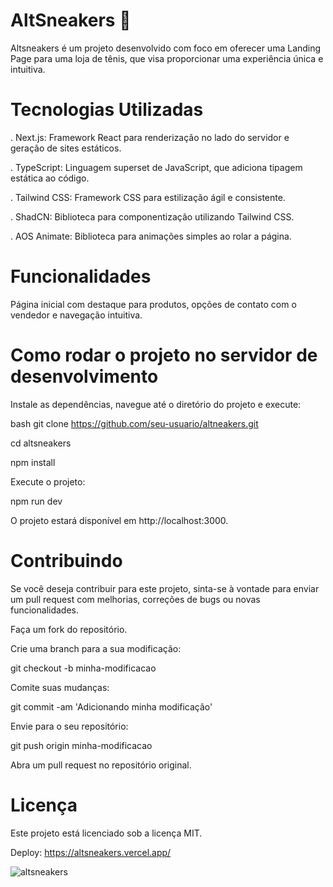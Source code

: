 # AltSneakers 👟

Altsneakers é um projeto desenvolvido com foco em oferecer uma Landing Page para uma loja de tênis, que visa proporcionar uma experiência única e intuitiva.

# Tecnologias Utilizadas
 
. Next.js: Framework React para renderização no lado do servidor e geração de sites estáticos.

. TypeScript: Linguagem superset de JavaScript, que adiciona tipagem estática ao código.

. Tailwind CSS: Framework CSS para estilização ágil e consistente.

. ShadCN: Biblioteca para componentização utilizando Tailwind CSS.

. AOS Animate: Biblioteca para animações simples ao rolar a página.

# Funcionalidades

Página inicial com destaque para produtos, opções de contato com o vendedor e navegação intuitiva.

# Como rodar o projeto no servidor de desenvolvimento

Instale as dependências, navegue até o diretório do projeto e execute:

bash
git clone https://github.com/seu-usuario/altneakers.git

cd altsneakers

npm install

Execute o projeto:

npm run dev

O projeto estará disponível em http://localhost:3000.

# Contribuindo
Se você deseja contribuir para este projeto, sinta-se à vontade para enviar um pull request com melhorias, correções de bugs ou novas funcionalidades.

Faça um fork do repositório.

Crie uma branch para a sua modificação:

git checkout -b minha-modificacao

Comite suas mudanças:

git commit -am 'Adicionando minha modificação'

Envie para o seu repositório:

git push origin minha-modificacao

Abra um pull request no repositório original.

# Licença
Este projeto está licenciado sob a licença MIT.

Deploy: https://altsneakers.vercel.app/

![altsneakers](https://github.com/user-attachments/assets/edbb11c2-feb2-468f-87ea-af161b1c02e7)

